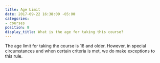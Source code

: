 ```yaml
---
title: Age Limit
date: 2017-09-22 16:38:00 -05:00
categories:
- courses
position: 8
display_title: What is the age for taking this course?
---
```


The age limit for taking the course is 18 and older. However, in special circumstances and when certain criteria is met, we do make exceptions to this rule.
